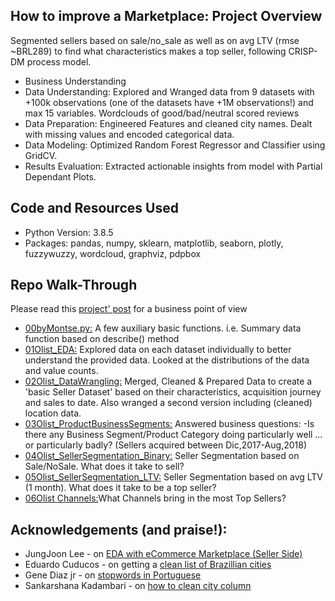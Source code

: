 ## How to improve a Marketplace: Project Overview
Segmented sellers based on sale/no_sale as well as on avg LTV (rmse ~BRL289) to find what characteristics makes a top seller, following CRISP-DM process model.
- Business Understanding
- Data Understanding: Explored and Wranged data from 9 datasets with +100k observations (one of the datasets have +1M observations!) and max 15 variables. Wordclouds of good/bad/neutral scored reviews
- Data Preparation: Engineered Features and cleaned city names. Dealt with missing values and encoded categorical data.
- Data Modeling: Optimized Random Forest Regressor and Classifier using GridCV.
- Results Evaluation: Extracted actionable insights from model with Partial Dependant Plots.


## Code and Resources Used
- Python Version: 3.8.5
- Packages: pandas, numpy, sklearn, matplotlib, seaborn, plotly, fuzzywuzzy, wordcloud, graphviz, pdpbox


## Repo Walk-Through
Please read this [project' post](https://montsebenito.github.io/improvemarketplace) for a business point of view
- [00byMontse.py:](https://github.com/montsebenito/How_to_Improve_a_Marketplace/blob/main/byMontse.py) A few auxiliary basic functions. i.e. Summary data function based on describe() method
- [01Olist_EDA:](https://github.com/montsebenito/How_to_Improve_a_Marketplace/blob/main/01Olist_EDA.ipynb) Explored data on each dataset individually to better understand the provided data. Looked at the distributions of the data and value counts. 
- [02Olist_DataWrangling:](https://github.com/montsebenito/How_to_Improve_a_Marketplace/blob/main/02Olist_DataWrangling.ipynb) Merged, Cleaned & Prepared Data to create a 'basic Seller Dataset' based on their characteristics, acquisition journey and sales to date. Also wranged a second version including (cleaned) location data.
- [03Olist_ProductBusinessSegments:](https://github.com/montsebenito/How_to_Improve_a_Marketplace/blob/main/03Olist_ProductBusinessSegments.ipynb) Answered business questions: 
    -Is there any Business Segment/Product Category doing particularly well … or particularly badly? (Sellers acquired between Dic,2017-Aug,2018)
- [04Olist_SellerSegmentation_Binary:](https://github.com/montsebenito/How_to_Improve_a_Marketplace/blob/main/04Olist_SellerSegmentation_SaleNoSale.ipynb) Seller Segmentation based on Sale/NoSale. What does it take to sell?
- [05Olist_SellerSegmentation_LTV:](https://github.com/montsebenito/How_to_Improve_a_Marketplace/blob/main/05Olist_SellerSegmentation_Regression.ipynb) Seller Segmentation based on avg LTV (1 month). What does it take to be a top seller?
- [06Olist Channels:](https://github.com/montsebenito/How_to_Improve_a_Marketplace/blob/main/06Olist_Channels.ipynb)What Channels bring in the most Top Sellers?


## Acknowledgements (and praise!):
- JungJoon Lee - on [EDA with eCommerce Marketplace (Seller Side)](https://www.kaggle.com/jungjoonlee/eda-with-ecommerce-marketplace-seller-side)
- Eduardo Cuducos - on getting a [clean list of Brazillian cities](https://github.com/cuducos/brazilian-cities/blob/master/cities.py)
- Gene Diaz jr - on [stopwords in Portuguese](https://github.com/stopwords-iso/stopwords-pt)
- Sankarshana Kadambari - on [how to clean city column](https://towardsdatascience.com/how-to-do-fuzzy-matching-in-python-pandas-dataframe-6ce3025834a6)

